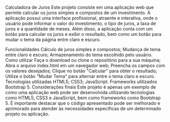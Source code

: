 Calculadora de Juros
Este projeto consiste em uma aplicação web que permite calcular os juros simples e compostos de um investimento. A aplicação possui uma interface profissional, atraente e interativa, onde o usuário pode informar o valor do investimento, o tipo de juros, a taxa de juros e a quantidade de meses. Além disso, a aplicação conta com um botão para calcular os juros e exibir o resultado, bem como um botão para mudar o tema da página entre claro e escuro.

Funcionalidades
Cálculo de juros simples e compostos;
Mudança de tema entre claro e escuro;
Armazenamento do tema escolhido pelo usuário.
Como utilizar
Faça o download ou clone o repositório para a sua máquina;
Abra o arquivo index.html em um navegador web;
Preencha os campos com os valores desejados;
Clique no botão "Calcular" para obter o resultado;
Utilize o botão "Mudar Tema" para alternar entre o tema claro e escuro.
Tecnologias utilizadas
HTML5;
CSS3;
JavaScript.
Frameworks utilizados
Bootstrap 5.
Considerações finais
Este projeto é apenas um exemplo de como uma aplicação web pode ser desenvolvida utilizando tecnologias como HTML5, CSS3 e JavaScript, bem como frameworks como Bootstrap 5. É importante destacar que o código apresentado pode ser melhorado e aprimorado para atender às necessidades específicas de um determinado projeto ou aplicação.
